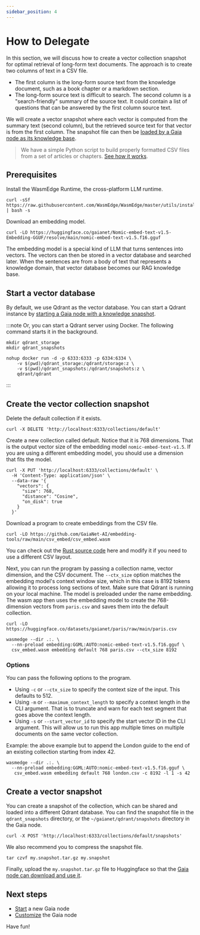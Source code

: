 ```yaml
---
sidebar_position: 4
---
```


# How to Delegate

In this section, we will discuss how to create a vector collection snapshot for optimal retrieval of 
long-form text documents. The approach is to create two columns of text in a CSV file.

* The first column is the long-form source text from the knowledge document, such as a book chapter or a markdown section.
* The long-form source text is difficult to search. The second column is a "search-friendly" summary of the source text. It could contain a list of questions that can be answered by the first column source text.

We will create a vector snapshot where each vector is computed from the summary text (second column), but the 
retrieved source text for that vector is from the first column.
The snapshot file can then be [loaded by a Gaia node as its knowledge base](../../node-guide/customize#select-a-knowledge-base).

> We have a simple Python script to build properly formatted CSV files from a set of articles or chapters. [See how it works](https://github.com/GaiaNet-AI/embedding-tools/tree/main/csv_embed#create-a-csv-file).

## Prerequisites

Install the WasmEdge Runtime, the cross-platform LLM runtime.

```
curl -sSf https://raw.githubusercontent.com/WasmEdge/WasmEdge/master/utils/install_v2.sh | bash -s
```

Download an embedding model.

```
curl -LO https://huggingface.co/gaianet/Nomic-embed-text-v1.5-Embedding-GGUF/resolve/main/nomic-embed-text-v1.5.f16.gguf
```

The embedding model is a special kind of LLM that turns sentences into vectors. The vectors can then be stored in a vector database and searched later. When the sentences are from a body of text that represents a knowledge domain, that vector database becomes our RAG knowledge base.

## Start a vector database

By default, we use Qdrant as the vector database. You can start a Qdrant instance
by [starting a Gaia node with a knowledge snapshot](../../node-guide/quick-start.md).

:::note
Or, you can start a Qdrant server using Docker. The following command starts it in the background.

```
mkdir qdrant_storage
mkdir qdrant_snapshots

nohup docker run -d -p 6333:6333 -p 6334:6334 \
    -v $(pwd)/qdrant_storage:/qdrant/storage:z \
    -v $(pwd)/qdrant_snapshots:/qdrant/snapshots:z \
    qdrant/qdrant
```
:::

## Create the vector collection snapshot

Delete the default collection if it exists.

```
curl -X DELETE 'http://localhost:6333/collections/default'
```

Create a new collection called default. Notice that it is 768 dimensions. That is the output vector size of the embedding model `nomic-embed-text-v1.5`. If you are using a different embedding model, you should use a dimension that fits the model.

```
curl -X PUT 'http://localhost:6333/collections/default' \
  -H 'Content-Type: application/json' \
  --data-raw '{
    "vectors": {
      "size": 768,
      "distance": "Cosine",
      "on_disk": true
    }
  }'
```

Download a program to create embeddings from the CSV file.

```
curl -LO https://github.com/GaiaNet-AI/embedding-tools/raw/main/csv_embed/csv_embed.wasm
```

You can check out the [Rust source code](https://github.com/GaiaNet-AI/embedding-tools/tree/main/csv_embed) here and modify it if you need to use a different CSV layout.

Next, you can run the program by passing a collection name, vector dimension, and the CSV document. 
The `--ctx_size` option matches the embedding model's context window size, which in this case is 8192 tokens allowing it to process long sections of text. Make sure that Qdrant is running on your local machine. The model is preloaded under the name embedding. The wasm app then uses the embedding model to create the 768-dimension vectors from `paris.csv` and saves them into the default collection.

```
curl -LO https://huggingface.co/datasets/gaianet/paris/raw/main/paris.csv

wasmedge --dir .:. \
  --nn-preload embedding:GGML:AUTO:nomic-embed-text-v1.5.f16.gguf \
  csv_embed.wasm embedding default 768 paris.csv --ctx_size 8192
```

### Options

You can pass the following options to the program.

* Using `-c` or `--ctx_size` to specify the context size of the input. This defaults to 512.
* Using `-m` or `--maximum_context_length` to specify a context length in the CLI argument. That is to truncate and warn for each text segment that goes above the context length.
* Using `-s` or `--start_vector_id` to specify the start vector ID in the CLI argument. This will allow us to run this app multiple times on multiple documents on the same vector collection.

Example: the above example but to append the London guide to the end of an existing collection starting from index 42.

```
wasmedge --dir .:. \
  --nn-preload embedding:GGML:AUTO:nomic-embed-text-v1.5.f16.gguf \
   csv_embed.wasm embedding default 768 london.csv -c 8192 -l 1 -s 42
```

## Create a vector snapshot

You can create a snapshot of the collection, which can be shared and loaded into a different Qdrant database. You can find the snapshot file in the `qdrant_snapshots` directory, or the `~/gaianet/qdrant/snapshots` directory in the Gaia node.

```
curl -X POST 'http://localhost:6333/collections/default/snapshots'
```

We also recommend you to compress the snapshot file.

```
tar czvf my.snapshot.tar.gz my.snapshot
```

Finally, upload the `my.snapshot.tar.gz` file to Huggingface so that the [Gaia node can download and use it](../../node-guide/customize#select-a-knowledge-base).

## Next steps

* [Start](../../node-guide/quick-start.md) a new Gaia node
* [Customize](../../node-guide/customize.md) the Gaia node

Have fun!
